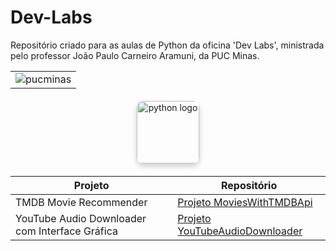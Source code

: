 # Dev-Labs
Repositório criado para as aulas de Python da oficina 'Dev Labs', ministrada pelo professor João Paulo Carneiro Aramuni, da PUC Minas.

<div align="center">
    <table>
        <tr>
            <td align="center">
                <img alt="pucminas" src="https://github.com/joaopauloaramuni/joaopauloaramuni/blob/main/img/engsoft.png?raw=true" />
            </td>
        </tr>
    </table>
</div>

<div align="center" style="margin: 20px 0;">
    <img 
        alt="python logo" 
        src="https://img.icons8.com/?size=512&id=121464&format=png" 
        width="100" 
        style="border-radius: 10px; box-shadow: 0 4px 8px rgba(0, 0, 0, 0.2);" 
    />
</div>

<div align="center">
    <table>
        <thead>
            <tr>
                <th>Projeto</th>
                <th>Repositório</th>
            </tr>
        </thead>
        <tbody>
            <tr>
                <td>TMDB Movie Recommender</td>
                <td><a href="https://github.com/annacteixeira/Dev-Labs/tree/main/Projeto%20MoviesWithTMDBApi">Projeto MoviesWithTMDBApi</a></td>
            </tr>
            <tr>
                <td>YouTube Audio Downloader com Interface Gráfica</td>
                <td><a href="https://github.com/annacteixeira/Dev-Labs/tree/main/Projeto%20YouTubeAudioDownloader">Projeto YouTubeAudioDownloader</a></td>
            </tr>
        </tbody>
    </table>
</div>
